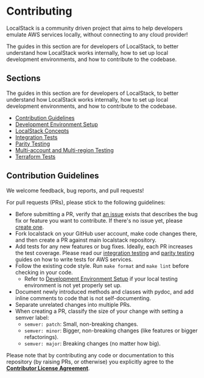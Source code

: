 # Contributing

LocalStack is a community driven project that aims to help developers emulate AWS services locally, without connecting to any cloud provider!

The guides in this section are for developers of LocalStack, to better understand how LocalStack works internally, how to set up local development environments, and how to contribute to the codebase.

  [1]: https://github.com/localstack/localstack/blob/master/.github/CLA.md

## Sections

The guides in this section are for developers of LocalStack, to better understand how LocalStack works internally, how to set up local development environments, and how to contribute to the codebase.

- [Contribution Guidelines](#contributing-guidelines)
- [Development Environment Setup](docs/development-environment-setup.md)
- [LocalStack Concepts](docs/Concepts/index.md)
- [Integration Tests](docs/integration-tests.md)
- [Parity Testing](docs/parity-testing.md)
- [Multi-account and Multi-region Testing](docs/multi-account-region-testing.md)
- [Terraform Tests](docs/terraform-tests.md)

## Contribution Guidelines

We welcome feedback, bug reports, and pull requests!

For pull requests (PRs), please stick to the following guidelines:

* Before submitting a PR, verify that [an issue](https://github.com/localstack/localstack/issues) exists that describes the bug fix or feature you want to contribute. If there's no issue yet, please [create one](https://github.com/localstack/localstack/issues/new/choose).
* Fork localstack on your GitHub user account, make code changes there, and then create a PR against main localstack repository.
* Add tests for any new features or bug fixes. Ideally, each PR increases the test coverage. Please read our [integration testing](https://docs.localstack.cloud/contributing/integration-tests/) and [parity testing](https://docs.localstack.cloud/contributing/parity-testing/) guides on how to write tests for AWS services.
* Follow the existing code style. Run `make format` and `make lint` before checking in your code.
  * Refer to [Development Environment Setup](https://docs.localstack.cloud/contributing/development-environment-setup/) if your local testing environment is not yet properly set up.
* Document newly introduced methods and classes with pydoc, and add inline comments to code that is not self-documenting.
* Separate unrelated changes into multiple PRs.
* When creating a PR, classify the size of your change with setting a semver label:
  * `semver: patch`: Small, non-breaking changes.
  * `semver: minor`: Bigger, non-breaking changes (like features or bigger refactorings).
  * `semver: major`: Breaking changes (no matter how big).

Please note that by contributing any code or documentation to this repository (by raising PRs, or otherwise) you explicitly agree to the [**Contributor License Agreement**](.github/CLA.md).
